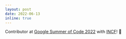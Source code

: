 ```yaml
---
layout: post
date: 2022-06-13
inline: true
---
```


Contributor at [Google Summer of Code 2022](https://summerofcode.withgoogle.com/) with [INCF](https://www.incf.org/)! :dancers:
